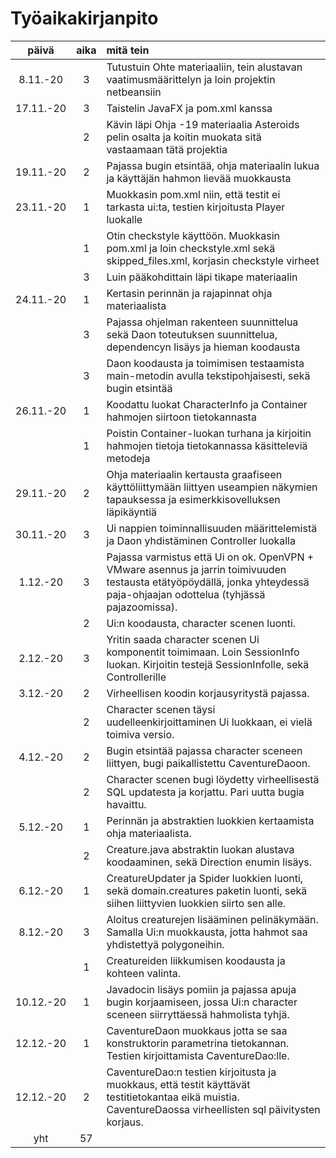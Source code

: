 # Työaikakirjanpito

| päivä     |aika |mitä tein |
| :----:    |:---:|:---------|
| 8.11.-20  | 3   |Tutustuin Ohte materiaaliin, tein alustavan vaatimusmäärittelyn ja loin projektin netbeansiin |
| 17.11.-20 | 3   |Taistelin JavaFX ja pom.xml kanssa |
|           | 2   |Kävin läpi Ohja -19 materiaalia Asteroids pelin osalta ja koitin muokata sitä vastaamaan tätä projektia |
| 19.11.-20 | 2   |Pajassa bugin etsintää, ohja materiaalin lukua ja käyttäjän hahmon lievää muokkausta |
| 23.11.-20 | 1   |Muokkasin pom.xml niin, että testit ei tarkasta ui:ta, testien kirjoitusta Player luokalle |
|           | 1   |Otin checkstyle käyttöön. Muokkasin pom.xml ja loin checkstyle.xml sekä skipped_files.xml, korjasin checkstyle virheet |
|           | 3   |Luin pääkohdittain läpi tikape materiaalin |
|24.11.-20  | 1   |Kertasin perinnän ja rajapinnat ohja materiaalista |
|	    | 3   |Pajassa ohjelman rakenteen suunnittelua sekä Daon toteutuksen suunnittelua, dependencyn lisäys ja hieman koodausta |
|	    | 3   |Daon koodausta ja toimimisen testaamista main-metodin avulla tekstipohjaisesti, sekä bugin etsintää |
|26.11.-20  | 1   |Koodattu luokat CharacterInfo ja Container hahmojen siirtoon tietokannasta |
|	    | 1   |Poistin Container-luokan turhana ja kirjoitin hahmojen tietoja tietokannassa käsitteleviä metodeja |
|29.11.-20  | 2   |Ohja materiaalin kertausta graafiseen käyttöliittymään liittyen useampien näkymien tapauksessa ja esimerkkisovelluksen läpikäyntiä |
|30.11.-20  | 3   |Ui nappien toiminnallisuuden määrittelemistä ja Daon yhdistäminen Controller luokalla |
|1.12.-20   | 3   |Pajassa varmistus että Ui on ok. OpenVPN + VMware asennus ja jarrin toimivuuden testausta etätyöpöydällä, jonka yhteydessä paja-ohjaajan odottelua (tyhjässä pajazoomissa). |
|           | 2   |Ui:n koodausta, character scenen luonti. |
|2.12.-20   | 3   |Yritin saada character scenen Ui komponentit toimimaan. Loin SessionInfo luokan. Kirjoitin testejä SessionInfolle, sekä Controllerille |
|3.12.-20   | 2   |Virheellisen koodin korjausyritystä pajassa. |
|           | 2   |Character scenen täysi uudelleenkirjoittaminen Ui luokkaan, ei vielä toimiva versio. |
|4.12.-20   | 2   |Bugin etsintää pajassa character sceneen liittyen, bugi paikallistettu CaventureDaoon. |
|           | 2   |Character scenen bugi löydetty virheellisestä SQL updatesta ja korjattu. Pari uutta bugia havaittu. |
|5.12.-20   | 1   |Perinnän ja abstraktien luokkien kertaamista ohja materiaalista. |
|           | 2   |Creature.java abstraktin luokan alustava koodaaminen, sekä Direction enumin lisäys. |
|6.12.-20   | 1   |CreatureUpdater ja Spider luokkien luonti, sekä domain.creatures paketin luonti, sekä siihen liittyvien luokkien siirto sen alle. |
|8.12.-20   | 3   |Aloitus creaturejen lisääminen pelinäkymään. Samalla Ui:n muokkausta, jotta hahmot saa yhdistettyä polygoneihin. |
|           | 1   |Creatureiden liikkumisen koodausta ja kohteen valinta. |
|10.12.-20  | 1   |Javadocin lisäys pomiin ja pajassa apuja bugin korjaamiseen, jossa Ui:n character sceneen siirryttäessä hahmolista tyhjä. |
|12.12.-20  | 1   |CaventureDaon muokkaus jotta se saa konstruktorin parametrina tietokannan. Testien kirjoittamista CaventureDao:lle. |
|12.12.-20  | 2   |CaventureDao:n testien kirjoitusta ja muokkaus, että testit käyttävät testitietokantaa eikä muistia. CaventureDaossa virheellisten sql päivitysten korjaus. |
| yht       | 57  | |
